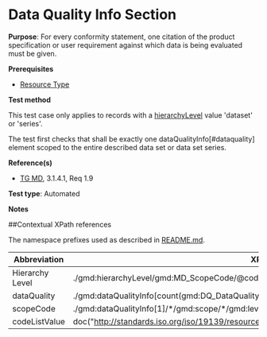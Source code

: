 # Data Quality Info Section 

**Purpose**: For every conformity statement, one citation of the product specification or user requirement against which data is being evaluated must be given.

**Prerequisites**

* [Resource Type](http://inspire.ec.europa.eu/id/ats/metadata/2.0/datasets-and-series/resource-type)

**Test method**

This test case only applies to records with a [hierarchyLevel](#hierarchyLevel) value 'dataset' or 'series'.

The test first checks that shall be exactly one dataQualityInfo[#dataquality] element scoped to the entire described data set or data set series. 

**Reference(s)**

* [TG MD](http://inspire.ec.europa.eu/id/ats/metadata/2.0/datasets-and-series/resource-locator/README#ref_TG_MD), 3.1.4.1, Req 1.9

**Test type**: Automated

**Notes**

##Contextual XPath references

The namespace prefixes used as described in [README.md](http://inspire.ec.europa.eu/id/ats/metadata/2.0/datasets-and-series/README#namespaces).

Abbreviation                                   |  XPath expression (relative to gmd:MD_Metadata)
-----------------------------------------------| -------------------------------------------------------------------------
<a name="hierarchyLevel"></a> Hierarchy Level | ./gmd:hierarchyLevel/gmd:MD_ScopeCode/@codeListValue
<a name="dataquality"></a> dataQuality    | ./gmd:dataQualityInfo[count(gmd:DQ_DataQuality)=1]
<a name="scopeCode"></a> scopeCode    | ./gmd:dataQualityInfo[1]/\*/gmd:scope/\*/gmd:level/gmd:MD_ScopeCode/@codeListValue
<a name="codeListValue"></a> codeListValue | doc("http://standards.iso.org/iso/19139/resources/gmxCodelists.xml)//gmx:CodeListDictionary[@gml:id='MD_ScopeCode']///gml:identifier/text()

